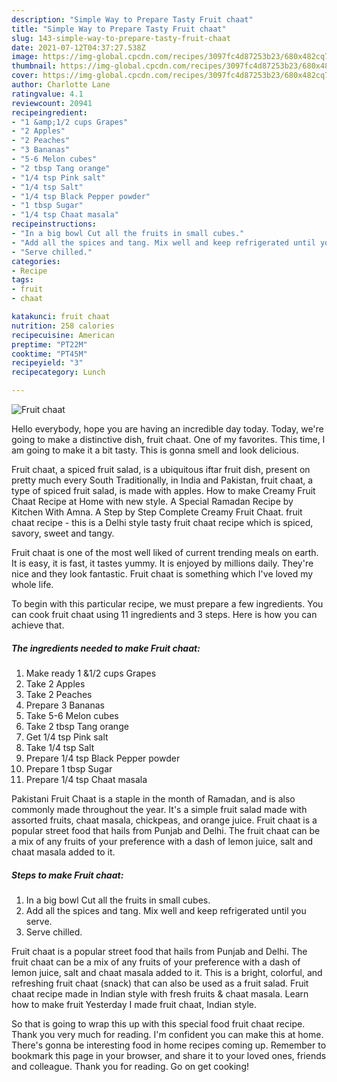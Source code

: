 ```yaml
---
description: "Simple Way to Prepare Tasty Fruit chaat"
title: "Simple Way to Prepare Tasty Fruit chaat"
slug: 143-simple-way-to-prepare-tasty-fruit-chaat
date: 2021-07-12T04:37:27.538Z
image: https://img-global.cpcdn.com/recipes/3097fc4d87253b23/680x482cq70/fruit-chaat-recipe-main-photo.jpg
thumbnail: https://img-global.cpcdn.com/recipes/3097fc4d87253b23/680x482cq70/fruit-chaat-recipe-main-photo.jpg
cover: https://img-global.cpcdn.com/recipes/3097fc4d87253b23/680x482cq70/fruit-chaat-recipe-main-photo.jpg
author: Charlotte Lane
ratingvalue: 4.1
reviewcount: 20941
recipeingredient:
- "1 &amp;1/2 cups Grapes"
- "2 Apples"
- "2 Peaches"
- "3 Bananas"
- "5-6 Melon cubes"
- "2 tbsp Tang orange"
- "1/4 tsp Pink salt"
- "1/4 tsp Salt"
- "1/4 tsp Black Pepper powder"
- "1 tbsp Sugar"
- "1/4 tsp Chaat masala"
recipeinstructions:
- "In a big bowl Cut all the fruits in small cubes."
- "Add all the spices and tang. Mix well and keep refrigerated until you serve."
- "Serve chilled."
categories:
- Recipe
tags:
- fruit
- chaat

katakunci: fruit chaat 
nutrition: 258 calories
recipecuisine: American
preptime: "PT22M"
cooktime: "PT45M"
recipeyield: "3"
recipecategory: Lunch

---
```



![Fruit chaat](https://img-global.cpcdn.com/recipes/3097fc4d87253b23/680x482cq70/fruit-chaat-recipe-main-photo.jpg)

Hello everybody, hope you are having an incredible day today. Today, we're going to make a distinctive dish, fruit chaat. One of my favorites. This time, I am going to make it a bit tasty. This is gonna smell and look delicious.

Fruit chaat, a spiced fruit salad, is a ubiquitous iftar fruit dish, present on pretty much every South Traditionally, in India and Pakistan, fruit chaat, a type of spiced fruit salad, is made with apples. How to make Creamy Fruit Chaat Recipe at Home with new style. A Special Ramadan Recipe by Kitchen With Amna. A Step by Step Complete Creamy Fruit Chaat. fruit chaat recipe - this is a Delhi style tasty fruit chaat recipe which is spiced, savory, sweet and tangy.

Fruit chaat is one of the most well liked of current trending meals on earth. It is easy, it is fast, it tastes yummy. It is enjoyed by millions daily. They're nice and they look fantastic. Fruit chaat is something which I've loved my whole life.


To begin with this particular recipe, we must prepare a few ingredients. You can cook fruit chaat using 11 ingredients and 3 steps. Here is how you can achieve that.

<!--inarticleads1-->

##### The ingredients needed to make Fruit chaat:

1. Make ready 1 &amp;1/2 cups Grapes
1. Take 2 Apples
1. Take 2 Peaches
1. Prepare 3 Bananas
1. Take 5-6 Melon cubes
1. Take 2 tbsp Tang orange
1. Get 1/4 tsp Pink salt
1. Take 1/4 tsp Salt
1. Prepare 1/4 tsp Black Pepper powder
1. Prepare 1 tbsp Sugar
1. Prepare 1/4 tsp Chaat masala


Pakistani Fruit Chaat is a staple in the month of Ramadan, and is also commonly made throughout the year. It&#39;s a simple fruit salad made with assorted fruits, chaat masala, chickpeas, and orange juice. Fruit chaat is a popular street food that hails from Punjab and Delhi. The fruit chaat can be a mix of any fruits of your preference with a dash of lemon juice, salt and chaat masala added to it. 

<!--inarticleads2-->

##### Steps to make Fruit chaat:

1. In a big bowl Cut all the fruits in small cubes.
1. Add all the spices and tang. Mix well and keep refrigerated until you serve.
1. Serve chilled.


Fruit chaat is a popular street food that hails from Punjab and Delhi. The fruit chaat can be a mix of any fruits of your preference with a dash of lemon juice, salt and chaat masala added to it. This is a bright, colorful, and refreshing fruit chaat (snack) that can also be used as a fruit salad. Fruit chaat recipe made in Indian style with fresh fruits &amp; chaat masala. Learn how to make fruit Yesterday I made fruit chaat, Indian style. 

So that is going to wrap this up with this special food fruit chaat recipe. Thank you very much for reading. I'm confident you can make this at home. There's gonna be interesting food in home recipes coming up. Remember to bookmark this page in your browser, and share it to your loved ones, friends and colleague. Thank you for reading. Go on get cooking!
